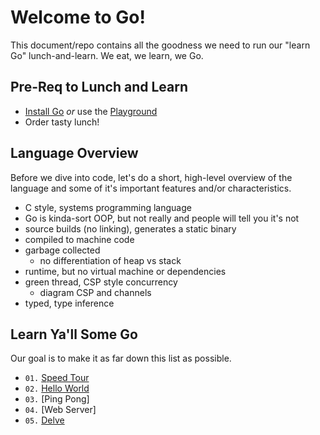 # Welcome to Go!

This document/repo contains all the goodness we need to run our "learn Go" lunch-and-learn.
We eat, we learn, we Go.

## Pre-Req to Lunch and Learn

  - [Install Go](./install_go.md) *or* use the [Playground](https://play.golang.org)
  - Order tasty lunch!

## Language Overview

Before we dive into code, let's do a short, high-level overview of the language and some of it's
important features and/or characteristics.

  - C style, systems programming language
  - Go is kinda-sort OOP, but not really and people will tell you it's not
  - source builds (no linking), generates a static binary
  - compiled to machine code
  - garbage collected
    - no differentiation of heap vs stack
  - runtime, but no virtual machine or dependencies
  - green thread, CSP style concurrency
    - diagram CSP and channels
  - typed, type inference

## Learn Ya'll Some Go

Our goal is to make it as far down this list as possible.

  - `01.` [Speed Tour](./speed_tour.md)
  - `02.` [Hello World](./hello_world.md)
  - `03.` [Ping Pong]
  - `04.` [Web Server]
  - `05.` [Delve](./delve_debugging.md)
